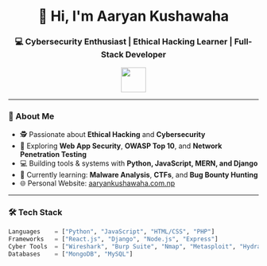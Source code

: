 <h1 align="center">👋 Hi, I'm Aaryan Kushawaha</h1>
<h3 align="center">💻 Cybersecurity Enthusiast | Ethical Hacking Learner | Full-Stack Developer</h3>

<p align="center">
  <img src="https://media.giphy.com/media/hvRJCLFzcasrR4ia7z/giphy.gif" width="50"/>
</p>

---

### 🧠 About Me

- 🕵️ Passionate about **Ethical Hacking** and **Cybersecurity**
- 🔐 Exploring **Web App Security**, **OWASP Top 10**, and **Network Penetration Testing**
- 💻 Building tools & systems with **Python, JavaScript, MERN, and Django**
- 🧪 Currently learning: **Malware Analysis**, **CTFs**, and **Bug Bounty Hunting**
- 🌐 Personal Website: [aaryankushawaha.com.np](https://aaryankushawaha.com.np)

---

### 🛠️ Tech Stack

```python
Languages    = ["Python", "JavaScript", "HTML/CSS", "PHP"]
Frameworks   = ["React.js", "Django", "Node.js", "Express"]
Cyber Tools  = ["Wireshark", "Burp Suite", "Nmap", "Metasploit", "Hydra"]
Databases    = ["MongoDB", "MySQL"]
